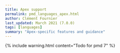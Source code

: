 ```yaml
---
title: Apex support
permalink: pmd_languages_apex.html
author: Clément Fournier
last_updated: March 2021 (7.0.0)
tags: [languages]
summary: "Apex-specific features and guidance"
---
```


{% include warning.html content="Todo for pmd 7" %}
